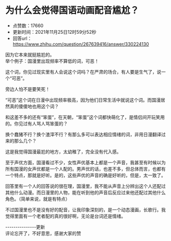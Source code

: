 # 为什么会觉得国语动画配音尴尬？
- 点赞数：17660
- 更新时间：2021年11月25日12时59分52秒
- 回答url：https://www.zhihu.com/question/267639416/answer/330224130
<body>
 <p data-pid="w-xN7yPp">因为它本来就挺尴尬的。<br>
  举个例子：国漫里出现频率不算低的词，可恶！</p>
 <p data-pid="-jrPdZw3">这个词，你见过现实里有人会说这个词吗？在严肃的场合，有人要是生气了，说一个“可恶”。</p>
 <p data-pid="ntcSF8fa">旁边人怕不是要笑死！</p>
 <p data-pid="kN_M7RLO">“可恶”这个词在日漫中出现频率极高，因为他们日常生活中就说这个词。而国漫居然真的傻傻地也用这个词？</p>
 <p data-pid="YN6lDksh">和这差不多的还有“笨蛋”，在天朝，“笨蛋”这个词都快萌化了，是情侣间开玩笑用的。你见过有人骂人骂笨蛋的？</p>
 <p data-pid="CHsw7H1u">换个蠢猪不行？换个渣滓不行？有那么多可以表达相应情绪的词，非用日漫翻译过来的那么几个？</p>
 <p data-pid="Lxnk493s">这是我觉得国漫最尬的地方，太幼稚了，完全没有代入感。</p>
 <p data-pid="USPdMiXS">至于声优方面，国漫看过不少，女性声优基本上都是一个声音，我甚至有时候以为所有国漫的女声优都是一个人配的。男声优的话，也差不多，但总体而言，也都有一个特点，那就是好听。是的，这些声优的声音的确是好听的，但是，太一致了。</p>
 <p data-pid="pB2A2m8q">回答里有一个人的回答说的很在理，国漫里，我不能从声音上分辨出这个人还配过其他什么动漫。而日漫里的人物，能在听到他的声音后反应过来他还配过其他什么角色。（简单来说，就是有特点）</p>
 <p data-pid="rBKAUBnM">不过国漫里也不是没有好的配音，让我印象深刻的，是一个动态漫画，长歌行。我觉得里面有一个老者配的真的很好啊，无论是台词还是情绪。</p>
 <p data-pid="eT70-Xio">---------------更新<br>
  评论忘开了，不好意思，感谢大家的赞</p>
 <p></p>
</body>